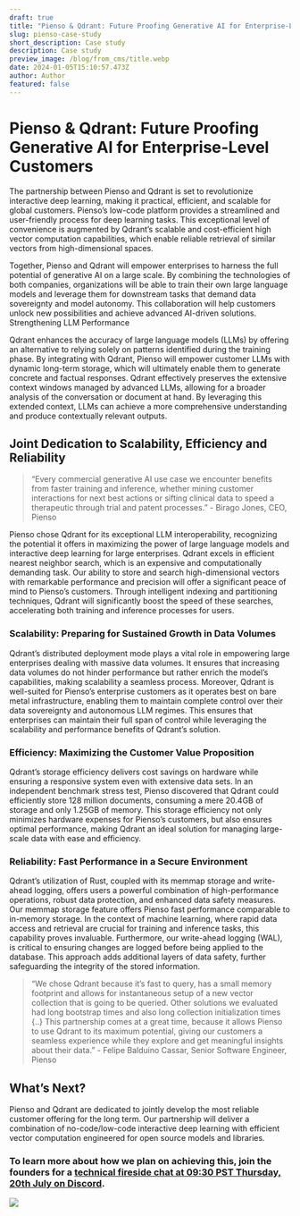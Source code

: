 ```yaml
---
draft: true
title: "Pienso & Qdrant: Future Proofing Generative AI for Enterprise-Level Customers"
slug: pienso-case-study
short_description: Case study
description: Case study
preview_image: /blog/from_cms/title.webp
date: 2024-01-05T15:10:57.473Z
author: Author
featured: false
---
```

<!--StartFragment-->

# Pienso & Qdrant: Future Proofing Generative AI for Enterprise-Level Customers

<!--EndFragment--><!--StartFragment-->

The partnership between Pienso and Qdrant is set to revolutionize interactive deep learning, making it practical, efficient, and scalable for global customers. Pienso’s low-code platform provides a streamlined and user-friendly process for deep learning tasks. This exceptional level of convenience is augmented by Qdrant’s scalable and cost-efficient high vector computation capabilities, which enable reliable retrieval of similar vectors from high-dimensional spaces.

Together, Pienso and Qdrant will empower enterprises to harness the full potential of generative AI on a large scale. By combining the technologies of both companies, organizations will be able to train their own large language models and leverage them for downstream tasks that demand data sovereignty and model autonomy. This collaboration will help customers unlock new possibilities and achieve advanced AI-driven solutions. Strengthening LLM Performance

Qdrant enhances the accuracy of large language models (LLMs) by offering an alternative to relying solely on patterns identified during the training phase. By integrating with Qdrant, Pienso will empower customer LLMs with dynamic long-term storage, which will ultimately enable them to generate concrete and factual responses. Qdrant effectively preserves the extensive context windows managed by advanced LLMs, allowing for a broader analysis of the conversation or document at hand. By leveraging this extended context, LLMs can achieve a more comprehensive understanding and produce contextually relevant outputs.

## [](https://qdrant.tech/case-studies/pienso/#joint-dedication-to-scalability-efficiency-and-reliability)Joint Dedication to Scalability, Efficiency and Reliability

> “Every commercial generative AI use case we encounter benefits from faster training and inference, whether mining customer interactions for next best actions or sifting clinical data to speed a therapeutic through trial and patent processes.” - Birago Jones, CEO, Pienso

Pienso chose Qdrant for its exceptional LLM interoperability, recognizing the potential it offers in maximizing the power of large language models and interactive deep learning for large enterprises. Qdrant excels in efficient nearest neighbor search, which is an expensive and computationally demanding task. Our ability to store and search high-dimensional vectors with remarkable performance and precision will offer a significant peace of mind to Pienso’s customers. Through intelligent indexing and partitioning techniques, Qdrant will significantly boost the speed of these searches, accelerating both training and inference processes for users.

### [](https://qdrant.tech/case-studies/pienso/#scalability-preparing-for-sustained-growth-in-data-volumes)Scalability: Preparing for Sustained Growth in Data Volumes

Qdrant’s distributed deployment mode plays a vital role in empowering large enterprises dealing with massive data volumes. It ensures that increasing data volumes do not hinder performance but rather enrich the model’s capabilities, making scalability a seamless process. Moreover, Qdrant is well-suited for Pienso’s enterprise customers as it operates best on bare metal infrastructure, enabling them to maintain complete control over their data sovereignty and autonomous LLM regimes. This ensures that enterprises can maintain their full span of control while leveraging the scalability and performance benefits of Qdrant’s solution.

### [](https://qdrant.tech/case-studies/pienso/#efficiency-maximizing-the-customer-value-proposition)Efficiency: Maximizing the Customer Value Proposition

Qdrant’s storage efficiency delivers cost savings on hardware while ensuring a responsive system even with extensive data sets. In an independent benchmark stress test, Pienso discovered that Qdrant could efficiently store 128 million documents, consuming a mere 20.4GB of storage and only 1.25GB of memory. This storage efficiency not only minimizes hardware expenses for Pienso’s customers, but also ensures optimal performance, making Qdrant an ideal solution for managing large-scale data with ease and efficiency.

### [](https://qdrant.tech/case-studies/pienso/#reliability-fast-performance-in-a-secure-environment)Reliability: Fast Performance in a Secure Environment

Qdrant’s utilization of Rust, coupled with its memmap storage and write-ahead logging, offers users a powerful combination of high-performance operations, robust data protection, and enhanced data safety measures. Our memmap storage feature offers Pienso fast performance comparable to in-memory storage. In the context of machine learning, where rapid data access and retrieval are crucial for training and inference tasks, this capability proves invaluable. Furthermore, our write-ahead logging (WAL), is critical to ensuring changes are logged before being applied to the database. This approach adds additional layers of data safety, further safeguarding the integrity of the stored information.

> “We chose Qdrant because it’s fast to query, has a small memory footprint and allows for instantaneous setup of a new vector collection that is going to be queried. Other solutions we evaluated had long bootstrap times and also long collection initialization times {..} This partnership comes at a great time, because it allows Pienso to use Qdrant to its maximum potential, giving our customers a seamless experience while they explore and get meaningful insights about their data.” - Felipe Balduino Cassar, Senior Software Engineer, Pienso

## [](https://qdrant.tech/case-studies/pienso/#whats-next)What’s Next?

Pienso and Qdrant are dedicated to jointly develop the most reliable customer offering for the long term. Our partnership will deliver a combination of no-code/low-code interactive deep learning with efficient vector computation engineered for open source models and libraries.

### [](https://qdrant.tech/case-studies/pienso/#to-learn-more-about-how-we-plan-on-achieving-this-join-the-founders-for-a-technical-fireside-chat-at-0930-pst-thursday-20th-july-on-discordhttpsdiscordggvnvg3fheevent1128331722270969909)To learn more about how we plan on achieving this, join the founders for a [technical fireside chat at 09:30 PST Thursday, 20th July on Discord](https://discord.gg/Vnvg3fHE?event=1128331722270969909).

<!--EndFragment-->

![](/blog/from_cms/founderschat.png)
